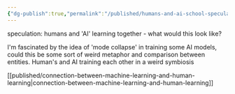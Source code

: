 ```yaml
---
{"dg-publish":true,"permalink":"/published/humans-and-ai-school-speculation/"}
---
```


speculation: humans and 'AI' learning together - what would this look like?

I'm fascinated by the idea of 'mode collapse' in training some AI models, could this be some sort of weird metaphor and comparison between entities. Human's and AI training each other in a weird symbiosis

[[published/connection-between-machine-learning-and-human-learning\|connection-between-machine-learning-and-human-learning]]